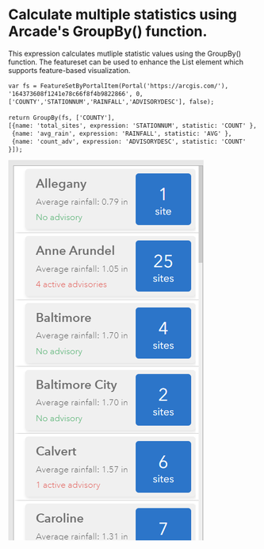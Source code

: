 # Calculate multiple statistics using Arcade's GroupBy() function.  

This expression calculates mutliple statistic values using the GroupBy() function. The featureset can be used to enhance the List element which supports feature-based visualization. 

```
var fs = FeatureSetByPortalItem(Portal('https://arcgis.com/'), '164373608f1241e78c66f8f4b9822866', 0, ['COUNTY','STATIONNUM','RAINFALL','ADVISORYDESC'], false);

return GroupBy(fs, ['COUNTY'], 
[{name: 'total_sites', expression: 'STATIONNUM', statistic: 'COUNT' }, 
 {name: 'avg_rain', expression: 'RAINFALL', statistic: 'AVG' },
 {name: 'count_adv', expression: 'ADVISORYDESC', statistic: 'COUNT' }]); 
```

![GroupByList](/dashboard_data/images/GroupByList.png)
